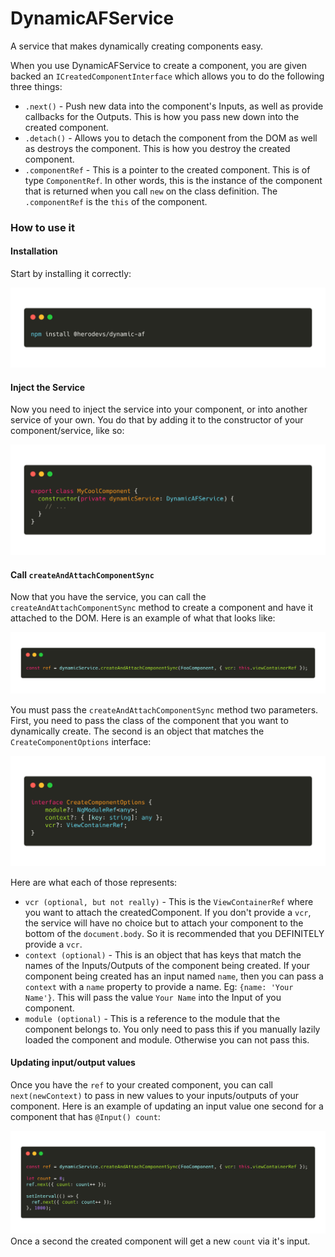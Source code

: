 # DynamicAFService

A service that makes dynamically creating components easy.

When you use DynamicAFService to create a component, you are given
backed an `ICreatedComponentInterface` which allows you to do the
following three things:

- `.next()` - Push new data into the component's Inputs, as well
  as provide callbacks for the Outputs. This is how you pass new
  down into the created component.
- `.detach()` - Allows you to detach the component from the DOM
  as well as destroys the component. This is how you destroy the
  created component.
- `.componentRef` - This is a pointer to the created component.
  This is of type `ComponentRef`. In other words, this is the
  instance of the component that is returned when you call `new`
  on the class definition. The `.componentRef` is the `this` of
  the component.

### How to use it

#### Installation

Start by installing it correctly:

[comment]: https://carbon.now.sh/?bg=rgba(171%252C184%252C195%252C0)&t=monokai&wt=none&l=application%252Fx-sh&ds=false&dsyoff=20px&dsblur=68px&wc=true&wa=false&pv=48px&ph=32px&ln=false&fm=Hack&fs=14px&lh=133%2525&si=false&es=2x&wm=false&code=npm%252520install%252520%252540herodevs%25252Fdynamic-af

![](doc_img/0.png)

#### Inject the Service

Now you need to inject the service into your component, or into
another service of your own. You do that by adding it to the
constructor of your component/service, like so:

[comment]: https://carbon.now.sh/?bg=rgba(171%252C184%252C195%252C0)&t=monokai&wt=none&l=application%2Ftypescript&ds=false&dsyoff=20px&dsblur=68px&wc=true&wa=false&pv=48px&ph=32px&ln=false&fm=Hack&fs=14px&lh=133%2525&si=false&es=2x&wm=false&code=export%2520class%2520MyCoolComponent%2520%257B%250A%2520%2520constructor(private%2520dynamicService%253A%2520DynamicAFService)%2520%257B%250A%2520%2520%2520%2520%252F%252F%2520...%250A%2520%2520%257D%250A%257D

![](doc_img/1.png)

#### Call `createAndAttachComponentSync`

Now that you have the service, you can call the `createAndAttachComponentSync`
method to create a component and have it attached to the DOM.
Here is an example of what that looks like:

[comment]: https://carbon.now.sh/?bg=rgba(171%252C184%252C195%252C0)&t=monokai&wt=none&l=application%2Ftypescript&ds=false&dsyoff=20px&dsblur=68px&wc=true&wa=false&pv=48px&ph=32px&ln=false&fm=Hack&fs=14px&lh=133%2525&si=false&es=2x&wm=false&code=const%2520ref%2520%253D%2520dynamicService.createAndAttachComponentSync(FooComponent%252C%2520%257B%2520vcr%253A%2520this.viewContainerRef%2520%257D)%253B

![creating a module](doc_img/2.png)

You must pass the `createAndAttachComponentSync` method two
parameters. First, you need to pass the class of the component
that you want to dynamically create. The second is an
object that matches the `CreateComponentOptions` interface:

[comment]: https://carbon.now.sh/?bg=rgba(171%252C184%252C195%252C0)&t=monokai&wt=none&l=application%2Ftypescript&ds=false&dsyoff=20px&dsblur=68px&wc=true&wa=false&pv=48px&ph=32px&ln=false&fm=Hack&fs=14px&lh=133%2525&si=false&es=2x&wm=false&code=interface%2520CreateComponentOptions%2520%257B%250A%2520%2520%2520%2520module%253F%253A%2520NgModuleRef%253Cany%253E%253B%250A%2520%2520%2520%2520context%253F%253A%2520%257B%2520%255Bkey%253A%2520string%255D%253A%2520any%2520%257D%253B%250A%2520%2520%2520%2520vcr%253F%253A%2520ViewContainerRef%253B%250A%257D

![Interface](doc_img/3.png)

Here are what each of those represents:

- `vcr (optional, but not really)` - This is the `ViewContainerRef`
  where you want to attach the createdComponent. If you don't
  provide a `vcr`, the service will have no choice but to attach
  your component to the bottom of the `document.body`. So it
  is recommended that you DEFINITELY provide a `vcr`.
- `context (optional)` - This is an object that has keys
  that match the names of the Inputs/Outputs of the component
  being created. If your component being created has an
  input named `name`, then you can pass a `context` with
  a `name` property to provide a name. Eg: `{name: 'Your Name'}`.
  This will pass the value `Your Name` into the Input
  of you component.
- `module (optional)` - This is a reference to the module
  that the component belongs to. You only need to pass this
  if you manually lazily loaded the component and module.
  Otherwise you can not pass this.

#### Updating input/output values

Once you have the `ref` to your created component, you can
call `next(newContext)` to pass in new values to your
inputs/outputs of your component. Here is an example of
updating an input value one second for a component
that has `@Input() count`:

[comment]: https://carbon.now.sh/?bg=rgba(171%2C184%2C195%2C0)&t=monokai&wt=none&l=application%2Ftypescript&ds=false&dsyoff=20px&dsblur=68px&wc=true&wa=false&pv=48px&ph=32px&ln=false&fm=Hack&fs=14px&lh=133%25&si=false&es=2x&wm=false&code=const%2520ref%2520%253D%2520dynamicService.createAndAttachComponentSync(FooComponent%252C%2520%257B%2520vcr%253A%2520this.viewContainerRef%2520%257D)%253B%250A%250Alet%2520count%2520%253D%25200%253B%250Aref.next(%257B%2520count%253A%2520count%252B%252B%2520%257D)%253B%250A%250AsetInterval(()%2520%253D%253E%2520%257B%250A%2520%2520ref.next(%257B%2520count%253A%2520count%252B%252B%2520%257D)%253B%250A%257D%252C%25201000)%253B

![Updating Values](doc_img/4.png)
Once a second the created component will get a new `count`
via it's input.
